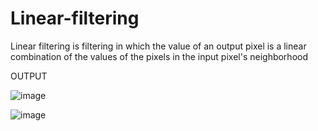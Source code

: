 # Linear-filtering
Linear filtering is filtering in which the value of an output pixel is a linear combination of the values of the pixels in the input pixel's neighborhood

OUTPUT

![image](https://user-images.githubusercontent.com/70971734/151659436-6ac6722f-0d7c-4b8c-9884-d757a3baa391.png)


![image](https://user-images.githubusercontent.com/70971734/151659395-1160ee68-3a38-4065-b745-d754b40cc777.png)
